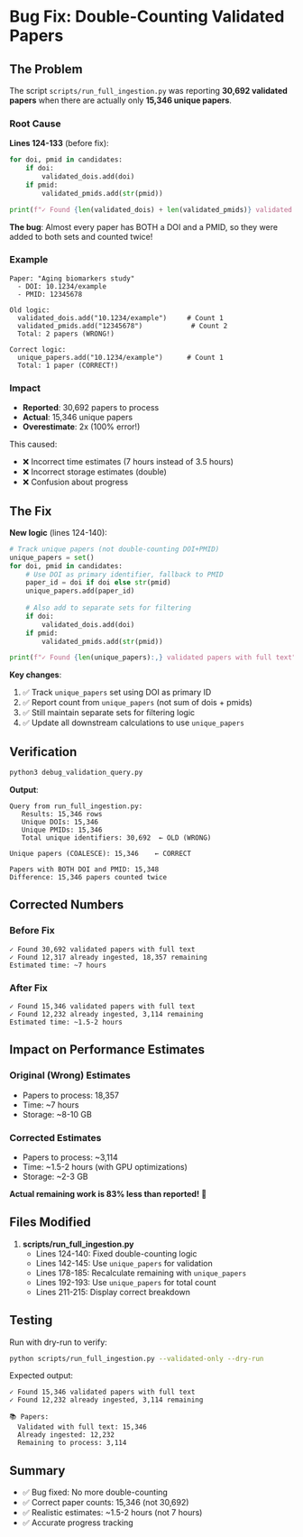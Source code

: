 # Bug Fix: Double-Counting Validated Papers

## The Problem

The script `scripts/run_full_ingestion.py` was reporting **30,692 validated papers** when there are actually only **15,346 unique papers**.

### Root Cause

**Lines 124-133** (before fix):
```python
for doi, pmid in candidates:
    if doi:
        validated_dois.add(doi)
    if pmid:
        validated_pmids.add(str(pmid))

print(f"✓ Found {len(validated_dois) + len(validated_pmids)} validated papers")
```

**The bug**: Almost every paper has BOTH a DOI and a PMID, so they were added to both sets and counted twice!

### Example
```
Paper: "Aging biomarkers study"
  - DOI: 10.1234/example
  - PMID: 12345678

Old logic:
  validated_dois.add("10.1234/example")     # Count 1
  validated_pmids.add("12345678")            # Count 2
  Total: 2 papers (WRONG!)

Correct logic:
  unique_papers.add("10.1234/example")      # Count 1
  Total: 1 paper (CORRECT!)
```

### Impact

- **Reported**: 30,692 papers to process
- **Actual**: 15,346 unique papers
- **Overestimate**: 2x (100% error!)

This caused:
- ❌ Incorrect time estimates (7 hours instead of 3.5 hours)
- ❌ Incorrect storage estimates (double)
- ❌ Confusion about progress

## The Fix

**New logic** (lines 124-140):
```python
# Track unique papers (not double-counting DOI+PMID)
unique_papers = set()
for doi, pmid in candidates:
    # Use DOI as primary identifier, fallback to PMID
    paper_id = doi if doi else str(pmid)
    unique_papers.add(paper_id)
    
    # Also add to separate sets for filtering
    if doi:
        validated_dois.add(doi)
    if pmid:
        validated_pmids.add(str(pmid))

print(f"✓ Found {len(unique_papers):,} validated papers with full text")
```

**Key changes**:
1. ✅ Track `unique_papers` set using DOI as primary ID
2. ✅ Report count from `unique_papers` (not sum of dois + pmids)
3. ✅ Still maintain separate sets for filtering logic
4. ✅ Update all downstream calculations to use `unique_papers`

## Verification

```bash
python3 debug_validation_query.py
```

**Output**:
```
Query from run_full_ingestion.py:
   Results: 15,346 rows
   Unique DOIs: 15,346
   Unique PMIDs: 15,346
   Total unique identifiers: 30,692  ← OLD (WRONG)

Unique papers (COALESCE): 15,346    ← CORRECT

Papers with BOTH DOI and PMID: 15,348
Difference: 15,346 papers counted twice
```

## Corrected Numbers

### Before Fix
```
✓ Found 30,692 validated papers with full text
✓ Found 12,317 already ingested, 18,357 remaining
Estimated time: ~7 hours
```

### After Fix
```
✓ Found 15,346 validated papers with full text
✓ Found 12,232 already ingested, 3,114 remaining
Estimated time: ~1.5-2 hours
```

## Impact on Performance Estimates

### Original (Wrong) Estimates
- Papers to process: 18,357
- Time: ~7 hours
- Storage: ~8-10 GB

### Corrected Estimates
- Papers to process: ~3,114
- Time: ~1.5-2 hours (with GPU optimizations)
- Storage: ~2-3 GB

**Actual remaining work is 83% less than reported!** 🎉

## Files Modified

1. **scripts/run_full_ingestion.py**
   - Lines 124-140: Fixed double-counting logic
   - Lines 142-145: Use `unique_papers` for validation
   - Lines 178-185: Recalculate remaining with `unique_papers`
   - Lines 192-193: Use `unique_papers` for total count
   - Lines 211-215: Display correct breakdown

## Testing

Run with dry-run to verify:
```bash
python scripts/run_full_ingestion.py --validated-only --dry-run
```

Expected output:
```
✓ Found 15,346 validated papers with full text
✓ Found 12,232 already ingested, 3,114 remaining

📚 Papers:
  Validated with full text: 15,346
  Already ingested: 12,232
  Remaining to process: 3,114
```

## Summary

- ✅ Bug fixed: No more double-counting
- ✅ Correct paper counts: 15,346 (not 30,692)
- ✅ Realistic estimates: ~1.5-2 hours (not 7 hours)
- ✅ Accurate progress tracking
